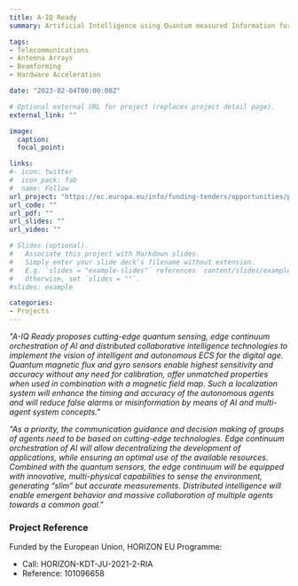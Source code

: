 ```yaml
---
title: A-IQ Ready
summary: Artificial Intelligence using Quantum measured Information for realtime distributed systems at the edge

tags:
- Telecommunications
- Antenna Arrays
- Beamforming
- Hardware Acceleration

date: "2023-02-04T00:00:00Z"

# Optional external URL for project (replaces project detail page).
external_link: ""

image:
  caption: 
  focal_point: 

links:
#- icon: twitter
#  icon_pack: fab
#  name: Follow
url_project: "https://ec.europa.eu/info/funding-tenders/opportunities/portal/screen/how-to-participate/org-details/999999999/project/101096658/program/43108390/details"
url_code: ""
url_pdf: ""
url_slides: ""
url_video: ""

# Slides (optional).
#   Associate this project with Markdown slides.
#   Simply enter your slide deck's filename without extension.
#   E.g. `slides = "example-slides"` references `content/slides/example-slides.md`.
#   Otherwise, set `slides = ""`.
#slides: example

categories:
- Projects
---
```


_"A-IQ Ready proposes cutting-edge quantum sensing, edge continuum orchestration of AI and distributed collaborative intelligence technologies to implement the vision of intelligent and autonomous ECS for the digital age. Quantum magnetic flux and gyro sensors enable highest sensitivity and accuracy without any need for calibration, offer unmatched properties when used in combination with a magnetic field map. Such a localization system will enhance the timing and accuracy of the autonomous agents and will reduce false alarms or misinformation by means of AI and multi-agent system concepts."_

_"As a priority, the communication guidance and decision making of groups of agents need to be based on cutting-edge technologies. Edge continuum orchestration of AI will allow decentralizing the development of applications, while ensuring an optimal use of the available resources. Combined with the quantum sensors, the edge continuum will be equipped with innovative, multi-physical capabilities to sense the environment, generating “slim” but accurate measurements. Distributed intelligence will enable emergent behavior and massive collaboration of multiple agents towards a common goal."_

### Project Reference

Funded by the European Union, HORIZON EU Programme:
- Call: HORIZON-KDT-JU-2021-2-RIA 
- Reference: 101096658
